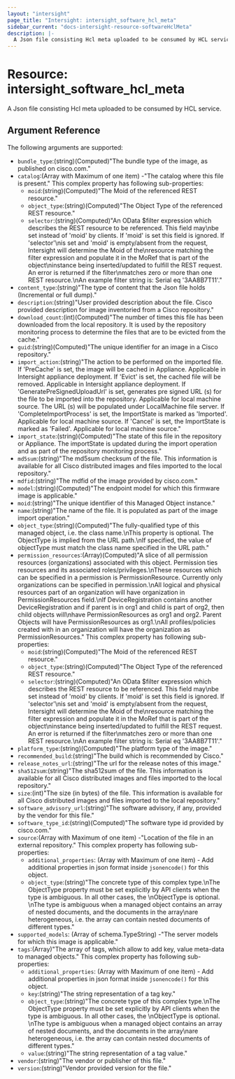 ```yaml
---
layout: "intersight"
page_title: "Intersight: intersight_software_hcl_meta"
sidebar_current: "docs-intersight-resource-softwareHclMeta"
description: |-
  A Json file consisting Hcl meta uploaded to be consumed by HCL service.
---
```


# Resource: intersight_software_hcl_meta
A Json file consisting Hcl meta uploaded to be consumed by HCL service.
## Argument Reference
The following arguments are supported:
* `bundle_type`:(string)(Computed)"The bundle type of the image, as published on cisco.com."
* `catalog`:(Array with Maximum of one item) -"The catalog where this file is present."
This complex property has following sub-properties:
  + `moid`:(string)(Computed)"The Moid of the referenced REST resource."
  + `object_type`:(string)(Computed)"The Object Type of the referenced REST resource."
  + `selector`:(string)(Computed)"An OData $filter expression which describes the REST resource to be referenced. This field may\nbe set instead of 'moid' by clients. If 'moid' is set this field is ignored. If 'selector'\nis set and 'moid' is empty/absent from the request, Intersight will determine the Moid of the\nresource matching the filter expression and populate it in the MoRef that is part of the object\ninstance being inserted/updated to fulfill the REST request. An error is returned if the filter\nmatches zero or more than one REST resource.\nAn example filter string is: Serial eq '3AA8B7T11'."
* `content_type`:(string)"The type of content that the Json file holds (Incremental or full dump)."
* `description`:(string)"User provided description about the file. Cisco provided description for image inventoried from a Cisco repository."
* `download_count`:(int)(Computed)"The number of times this file has been downloaded from the local repository. It is used by the repository monitoring process to determine the files that are to be evicted from the cache."
* `guid`:(string)(Computed)"The unique identifier for an image in a Cisco repository."
* `import_action`:(string)"The action to be performed on the imported file. If 'PreCache' is set, the image will be cached in Appliance. Applicable in Intersight appliance deployment. If 'Evict' is set, the cached file will be removed. Applicable in Intersight appliance deployment. If 'GeneratePreSignedUploadUrl' is set, generates pre signed URL (s) for the file to be imported into the repository. Applicable for local machine source. The URL (s) will be populated under LocalMachine file server. If 'CompleteImportProcess' is set, the ImportState is marked as 'Imported'. Applicable for local machine source. If 'Cancel' is set, the ImportState is marked as 'Failed'. Applicable for local machine source."
* `import_state`:(string)(Computed)"The state  of this file in the repository or Appliance. The importState is updated during the import operation and as part of the repository monitoring process."
* `md5sum`:(string)"The md5sum checksum of the file. This information is available for all Cisco distributed images and files imported to the local repository."
* `mdfid`:(string)"The mdfid of the image provided by cisco.com."
* `model`:(string)(Computed)"The endpoint model for which this firmware image is applicable."
* `moid`:(string)"The unique identifier of this Managed Object instance."
* `name`:(string)"The name of the file. It is populated as part of the image import operation."
* `object_type`:(string)(Computed)"The fully-qualified type of this managed object, i.e. the class name.\nThis property is optional. The ObjectType is implied from the URL path.\nIf specified, the value of objectType must match the class name specified in the URL path."
* `permission_resources`:(Array)(Computed)"A slice of all permission resources (organizations) associated with this object. Permission ties resources and its associated roles/privileges.\nThese resources which can be specified in a permission is PermissionResource. Currently only organizations can be specified in permission.\nAll logical and physical resources part of an organization will have organization in PermissionResources field.\nIf DeviceRegistration contains another DeviceRegistration and if parent is in org1 and child is part of org2, then child objects will\nhave PermissionResources as org1 and org2. Parent Objects will have PermissionResources as org1.\nAll profiles/policies created with in an organization will have the organization as PermissionResources."
This complex property has following sub-properties:
  + `moid`:(string)(Computed)"The Moid of the referenced REST resource."
  + `object_type`:(string)(Computed)"The Object Type of the referenced REST resource."
  + `selector`:(string)(Computed)"An OData $filter expression which describes the REST resource to be referenced. This field may\nbe set instead of 'moid' by clients. If 'moid' is set this field is ignored. If 'selector'\nis set and 'moid' is empty/absent from the request, Intersight will determine the Moid of the\nresource matching the filter expression and populate it in the MoRef that is part of the object\ninstance being inserted/updated to fulfill the REST request. An error is returned if the filter\nmatches zero or more than one REST resource.\nAn example filter string is: Serial eq '3AA8B7T11'."
* `platform_type`:(string)(Computed)"The platform type of the image."
* `recommended_build`:(string)"The build which is recommended by Cisco."
* `release_notes_url`:(string)"The url for the release notes of this image."
* `sha512sum`:(string)"The sha512sum of the file. This information is available for all Cisco distributed images and files imported to the local repository."
* `size`:(int)"The size (in bytes) of the file. This information is available for all Cisco distributed images and files imported to the local repository."
* `software_advisory_url`:(string)"The software advisory, if any, provided by the vendor for this file."
* `software_type_id`:(string)(Computed)"The software type id provided by cisco.com."
* `source`:(Array with Maximum of one item) -"Location of the file in an external repository."
This complex property has following sub-properties:
  + `additional_properties`:
(Array with Maximum of one item) - Add additional properties in json format inside `jsonencode()` for this object.
  + `object_type`:(string)"The concrete type of this complex type.\nThe ObjectType property must be set explicitly by API clients when the type is ambiguous. In all other cases, the \nObjectType is optional. \nThe type is ambiguous when a managed object contains an array of nested documents, and the documents in the array\nare heterogeneous, i.e. the array can contain nested documents of different types."
* `supported_models`:
                (Array of schema.TypeString) -"The server models for which this image is applicable."
* `tags`:(Array)"The array of tags, which allow to add key, value meta-data to managed objects."
This complex property has following sub-properties:
  + `additional_properties`:
(Array with Maximum of one item) - Add additional properties in json format inside `jsonencode()` for this object.
  + `key`:(string)"The string representation of a tag key."
  + `object_type`:(string)"The concrete type of this complex type.\nThe ObjectType property must be set explicitly by API clients when the type is ambiguous. In all other cases, the \nObjectType is optional. \nThe type is ambiguous when a managed object contains an array of nested documents, and the documents in the array\nare heterogeneous, i.e. the array can contain nested documents of different types."
  + `value`:(string)"The string representation of a tag value."
* `vendor`:(string)"The vendor or publisher of this file."
* `version`:(string)"Vendor provided version for the file."
